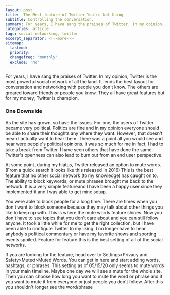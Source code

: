 ```yaml
---
layout: post
title:  The Best feature of Twitter You're Not Using
subtitle: Controlling the conversation.
summary: For years, I have sang the praises of Twitter. In my opinion, Twitter is the most powerful social network of all the land. It lends the best layout for conversation and networking with people you don't know. The others are greared toward friends or people you know.
categories: article
tags: social networking, twitter
excerpt_separator: <!--more-->
sitemap:
  lastmod: 
  priority: 
  changefreq: 'monthly'
  exclude: 'no'
---
```

For years, I have sang the praises of Twitter. In my opinion, Twitter is the most powerful social network of all the land. It lends the best layout for conversation and networking with people you don't know. The others are greared toward friends or people you know. They all have great features but for my money, Twitter is champion. 

### One Downside
As the site has grown, so have the issues. For one, the users of Twitter became very political. Politics are fine and in my opinion everyone should be able to share their thoughts any where they want. However, that doesn't mean I actually want to hear them. There was a point all you would see and hear were people's political opinions. It was so much for me in fact, I had to take a break from Twitter. I have seen others that have done the same. Twitter's openness can also lead to burn out from an end user perspective. 

At some point, during my hiatus, Twitter released an option to mute words. (From a quick search it looks like this released in 2016) This is the best feature that no other social network (to my knowledge) has caught on to. The ability to block keywords, or mute phrases brought me back to the network. It is a very simple featureand I have been a happy user since they implemented it and I was able to get mine setup. 

You were able to block people for a long time. There are times when you don't want to block someone because they may talk about other things you like to keep up with. This is where the mute words feature shines. Now you don't have to see topics that you don't care about and you can still follow anyone. It took a little while for me to get the right collection, but I have been able to configure Twitter to my liking. I no longer have to hear anybody's political commentary or have my favorite shows and sporting events spoiled. Feature for feature this is the best setting of all of the social networks.

If you are looking for the feature, head over to Settings>Privacy and Safety>Muted>Muted Words. You can get in here and start adding words, hashtags, or phrases. This setting as of 05/15/20 only seems to mute words in your main timeline. Maybe one day we will see a mute for the whole site. Then you can choose how long you want to mute the word or phrase and if you want to mute it from everyone or just people you don't follow. After this you shouldn't longer see the word/phrase 
